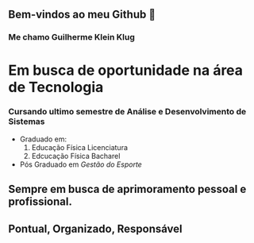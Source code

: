 ## Bem-vindos ao meu Github :open_hands:

### Me chamo __Guilherme Klein Klug__

# Em busca de oportunidade na área de Tecnologia
### Cursando ultimo semestre de Análise e Desenvolvimento de Sistemas
- Graduado em:
   1. Educação Física Licenciatura
   2. Edcucação Física Bacharel 
- Pós Graduado em *Gestão do Esporte*
## Sempre em busca de aprimoramento pessoal e profissional.
## Pontual, Organizado, Responsável



